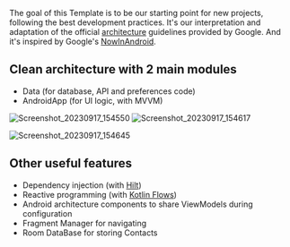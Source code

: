 


The goal of this Template is to be our starting point for new projects, following the best development practices. It's our interpretation and adaptation of the official [architecture](https://developer.android.com/topic/architecture) guidelines provided by Google. And it's inspired by Google's [NowInAndroid](https://github.com/android/nowinandroid).

## Clean architecture with 2 main modules
- Data (for database, API and preferences code)
- AndroidApp (for UI logic, with MVVM)

![Screenshot_20230917_154550](https://github.com/otarbakh/Andersen_Task__2/assets/87203322/9f087995-c17b-4e8b-811f-4c3f100e0749)
![Screenshot_20230917_154617](https://github.com/otarbakh/Andersen_Task__2/assets/87203322/71e51a19-eeb9-4896-ba61-f9803683a98d)

![Screenshot_20230917_154645](https://github.com/otarbakh/Andersen_Task__2/assets/87203322/991b7b34-23c7-4577-a3f3-33f213b02ac7)

    
## Other useful features


- Dependency injection (with [Hilt](http://google.github.io/hilt/))
- Reactive programming (with [Kotlin Flows](https://kotlinlang.org/docs/reference/coroutines/flow.html))
- Android architecture components to share ViewModels during configuration
- Fragment Manager for navigating
- Room DataBase for storing Contacts

